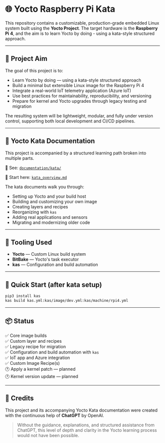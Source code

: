# 🌐 Yocto Raspberry Pi Kata

This repository contains a customizable, production-grade embedded Linux system built using the **Yocto Project**. The target hardware is the **Raspberry Pi 4**, and the aim is to learn Yocto by doing - using a kata-style structured approach.

---

## 🎯 Project Aim

The goal of this project is to:

- Learn Yocto by doing — using a kata-style structured approach
- Build a minimal but extensible Linux image for the Raspberry Pi 4
- Integrate a real-world IoT telemetry application (Azure IoT)
- Use best practices for maintainability, reproducibility, and versioning
- Prepare for kernel and Yocto upgrades through legacy testing and migration

The resulting system will be lightweight, modular, and fully under version control, supporting both local development and CI/CD pipelines.

---

## 📘 Yocto Kata Documentation

This project is accompanied by a structured learning path broken into multiple parts.

📂 See: [`documentation/kata/`](documentation/kata/)

📑 Start here: [`kata_overview.md`](documentation/kata/kata_overview.md)

The kata documents walk you through:
- Setting up Yocto and your build host
- Building and customizing your own image
- Creating layers and recipes
- Reorganizing with `kas`
- Adding real applications and sensors
- Migrating and modernizing older code

---

## 🧰 Tooling Used

- **Yocto** — Custom Linux build system
- **BitBake** — Yocto's task executor
- **kas** — Configuration and build automation

---

## 🚀 Quick Start (after kata setup)

```bash
pip3 install kas
kas build kas.yml:kas/image/dev.yml:kas/machine/rpi4.yml
```

---

## 📦 Status

✅ Core image builds  
✅ Custom layer and recipes  
✅ Legacy recipe for migration  
✅ Configuration and build automation with `kas`  
✅ IoT app and Azure integration  
✅ Custom Image Recipe(s)  
🕐 Apply a kernel patch — planned  
🕐 Kernel version update — planned  

---

## 🙌 Credits

This project and its accompanying Yocto Kata documentation were created with the continuous help of **ChatGPT** by OpenAI.

> Without the guidance, explanations, and structured assistance from ChatGPT, this level of depth and clarity in the Yocto learning process would not have been possible.